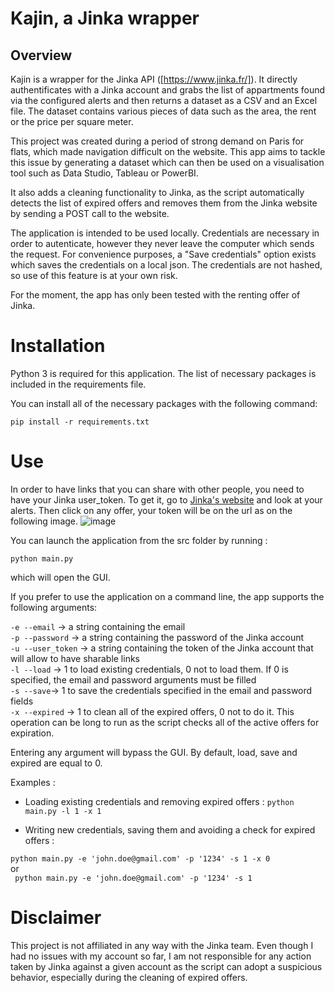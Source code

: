 # Kajin, a Jinka wrapper

## Overview

Kajin is a wrapper for the Jinka API ([https://www.jinka.fr/]). It directly authentificates with a Jinka account and grabs the list of appartments found via the configured alerts and then returns a dataset as a CSV and an Excel file. The dataset contains various pieces of data such as the area, the rent or the price per square meter.

This project was created during a period of strong demand on Paris for flats, which made navigation difficult on the website. This app aims to tackle this issue by generating a dataset which can then be used on a visualisation tool such as Data Studio, Tableau or PowerBI.

It also adds a cleaning functionality to Jinka, as the script automatically detects the list of expired offers and removes them from the Jinka website by sending a POST call to the website.

The application is intended to be used locally. Credentials are necessary in order to autenticate, however they never leave the computer which sends the request. For convenience purposes, a "Save credentials" option exists which saves the credentials on a local json. The credentials are not hashed, so use of this feature is at your own risk.

For the moment, the app has only been tested with the renting offer of Jinka.


# Installation

Python 3 is required for this application. The list of necessary packages is included in the requirements file.

You can install all of the necessary packages with the following command:

``` pip install -r requirements.txt ``` 

# Use

In order to have links that you can share with other people, you need to have your Jinka user_token. To get it, go to [Jinka's website](https://www.jinka.fr/asrenter/alert/list) and look at your alerts. Then click on any offer, your token will be on the url as on the following image.
![image](https://user-images.githubusercontent.com/71875531/126765961-d3a300f5-d71a-433c-8805-9e5df6828d8e.png)


You can launch the application from the src folder by running :

``` python main.py ```

which will open the GUI. 

If you prefer to use the application on a command line, the app supports the following arguments:

``` -e --email ``` -> a string containing the email   
``` -p --password ``` -> a string containing the password of the Jinka account  
``` -u --user_token ``` -> a string containing the token of the Jinka account that will allow to have sharable links  
``` -l --load ``` -> 1 to load existing credentials, 0 not to load them. If 0 is specified, the email and password arguments must be filled  
``` -s --save ```-> 1 to save the credentials specified in the email and password fields  
``` -x --expired ``` -> 1 to clean all of the expired offers, 0 not to do it. This operation can be long to run as the script checks all of the active offers for expiration.  

Entering any argument will bypass the GUI. By default, load, save and expired are equal to 0.  

Examples :  

- Loading existing credentials and removing expired offers :
``` python main.py -l 1 -x 1 ```

- Writing new credentials, saving them and avoiding a check for expired offers : 

``` python main.py -e 'john.doe@gmail.com' -p '1234' -s 1 -x 0 ```  
or  
``` python main.py -e 'john.doe@gmail.com' -p '1234' -s 1```  

# Disclaimer

This project is not affiliated in any way with the Jinka team. Even though I had no issues with my account so far, I am not responsible for any action taken by Jinka against a given account as the script can adopt a suspicious behavior, especially during the cleaning of expired offers.
